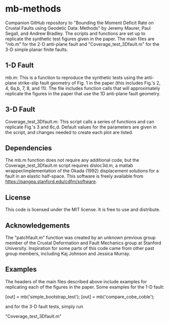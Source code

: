 # mb-methods
Companion GitHub repository to "Bounding the Moment Deficit Rate on Crustal Faults using Geodetic Data: Methods"
by Jeremy Maurer, Paul Segall, and Andrew Bradley. The scripts and functions are set up to replicate the synthetic 
test figures given in the paper. The main files are "mb.m" for the 2-D anti-plane fault and "Coverage_test_3Dfault.m"
for the 3-D simple planar finite faults.   

## 1-D Fault 
mb.m: 
This is a function to reproduce the synthetic tests using the anti-plane strike-slip fault geometry of Fig. 1 in 
the paper (this includes Fig.'s 2, 4, 6a,b, 7, 8, and 11). The file includes function calls that will approximately 
replicate the figures in the paper that use the 1D anti-plane fault geometry. 

## 3-D Fault
Coverage_test_3Dfault.m:
This script calls a series of functions and can replicate Fig.'s 3 and 6c,d. Default values for the parameters are given in
the script, and changes needed to create each plot are listed. 

## Dependencies
The mb.m function does not require any additional code, but the Coverage_test_3Dfault.m script requires disloc3d.m, a matlab wrapper/implementation of the Okada (1992) displacement solutions for a fault in an elastic half-space. This software is freely available from https://pangea.stanford.edu/cdfm/software.

## License
This code is licensed under the MIT license. It is free to use and distribute. 

## Acknowledgements
The "patchfault.m" function was created by an unknown previous group member of the Crustal Deformation and Fault Mechanics
group at Stanford University. Inspiration for some parts of this code came from other past group members, including Kaj Johnson and Jessica Murray. 

## Examples
The headers of the main files described above include examples for replicating each of the figures in the paper. 
Some examples for the 1-D fault: 

 [out] = mb('simple_bootstrap_test');
 [out] = mb('compare_cobe_coble');

and for the 3-D fault tests, simply run 

"Coverage_test_3Dfault.m"


